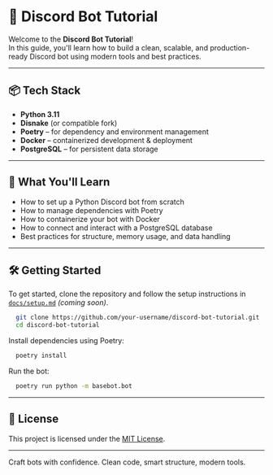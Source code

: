 # 🤖 Discord Bot Tutorial

Welcome to the **Discord Bot Tutorial**!  
In this guide, you'll learn how to build a clean, scalable, and production-ready Discord bot using modern tools and best practices.

---

## 📦 Tech Stack

- **Python 3.11**
- **Disnake** (or compatible fork)
- **Poetry** – for dependency and environment management
- **Docker** – containerized development & deployment
- **PostgreSQL** – for persistent data storage

---

## 🚀 What You'll Learn

- How to set up a Python Discord bot from scratch
- How to manage dependencies with Poetry
- How to containerize your bot with Docker
- How to connect and interact with a PostgreSQL database
- Best practices for structure, memory usage, and data handling

---

## 🛠️ Getting Started

To get started, clone the repository and follow the setup instructions in [`docs/setup.md`](docs/setup.md) *(coming soon)*.
  ```bash
    git clone https://github.com/your-username/discord-bot-tutorial.git
    cd discord-bot-tutorial
  ```

Install dependencies using Poetry:
  ```bash
    poetry install
  ```
Run the bot:
  ```bash
    poetry run python -m basebot.bot
  ```
---

## 📜 License

This project is licensed under the [MIT License](LICENSE).

---

Craft bots with confidence. Clean code, smart structure, modern tools.

